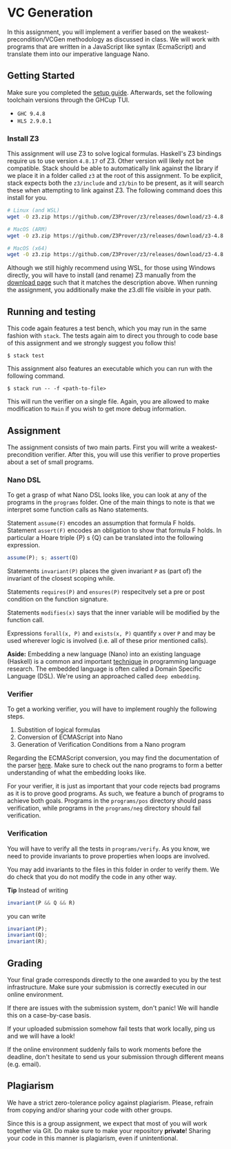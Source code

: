 # VC Generation

In this assignment, you will implement a verifier based on the weakest-
precondition/VCGen methodology as discussed in class. We will work with programs
that are written in a JavaScript like syntax (EcmaScript) and translate them
into our imperative language Nano.

## Getting Started

Make sure you completed the [setup guide](https://github.com/Verification-for-Security/setup-guide).
Afterwards, set the following toolchain versions through the GHCup TUI.

- `GHC 9.4.8`
- `HLS 2.9.0.1`

### Install Z3

This assignment will use Z3 to solve logical formulas. Haskell's Z3 bindings
require us to use version `4.8.17` of Z3. Other version will likely not be
compatible. Stack should be able to automatically link against the library
if we place it in a folder called `z3` at the root of this assignment. To be
explicit, stack expects both the `z3/include` and `z3/bin` to be present, as it
will search these when attempting to link against Z3. The following command does
this install for you.

```sh
# Linux (and WSL)
wget -O z3.zip https://github.com/Z3Prover/z3/releases/download/z3-4.8.17/z3-4.8.17-x64-glibc-2.31.zip && unzip z3 && rm z3.zip && mv z3-4.8.17-* z3
```
```sh
# MacOS (ARM)
wget -O z3.zip https://github.com/Z3Prover/z3/releases/download/z3-4.8.17/z3-4.8.17-arm64-osx-10.16.zip && unzip z3 && rm z3.zip && mv z3-4.8.17-* z3 && ln -s z3/bin/libz3.dylib libz3.dylib
```

```sh
# MacOS (x64)
wget -O z3.zip https://github.com/Z3Prover/z3/releases/download/z3-4.8.17/z3-4.8.17-x64-osx-10.16.zip && unzip z3 && rm z3.zip && mv z3-4.8.17-* z3 && ln -s z3/bin/libz3.dylib libz3.dylib
```

Although we still highly recommend using WSL, for those using Windows directly,
you will have to install (and rename) Z3 manually from the [download page](https://github.com/Z3Prover/z3/releases/tag/z3-4.8.17) such that it matches the
description above. When running the assignment, you additionally make the z3.dll
file visible in your path.

## Running and testing

This code again features a test bench, which you may run in the same fashion
with `stack`. The tests again aim to direct you through to code base of this
assignment and we strongly suggest you follow this!

```
$ stack test
```

This assignment also features an executable which you can run with the following
command.

```
$ stack run -- -f <path-to-file>
```

This will run the verifier on a single file. Again, you are allowed to make
modification to `Main` if you wish to get more debug information.

## Assignment

The assignment consists of two main parts. First you will write a weakest-
precondition verifier. After this, you will use this verifier to prove
properties about a set of small programs.

### Nano DSL

To get a grasp of what Nano DSL looks like, you can look at any of the programs
in the `programs` folder. One of the main things to note is that we interpret
some function calls as Nano statements.

Statement `assume(F)` encodes an assumption that formula F holds. 
Statement `assert(F)` encodes an obligation to show that formula F holds. 
In particular a Hoare triple {P} s {Q} can be translated into the following
expression.

```js
assume(P); s; assert(Q)
```

Statements `invariant(P)` places the given invariant `P` as (part of) the
invariant of the closest scoping while.

Statements `requires(P)` and `ensures(P)` respecitvely set a pre or post 
condition on the function signature.

Statements `modifies(x)` says that the inner variable will be modified by
the function call.

Expressions `forall(x, P)` and `exists(x, P)` quantify `x` over `P` and may
be used wherever logic is involved (i.e. all of these prior mentioned calls).

**Aside:** Embedding a new language (Nano) into an existing language
(Haskell) is a common and important [technique](http://wiki.haskell.org/Embedded_domain_specific_language)
in programming language research. The embedded language is often called a Domain
Specific Language (DSL). We're using an approached called `deep embedding`.

### Verifier

To get a working verifier, you will have to implement roughly the following
steps.

1. Substition of logical formulas
2. Conversion of ECMAScript into Nano
3. Generation of Verification Conditions from a Nano program

Regarding the ECMAScript conversion, you may find the documentation of the
parser [here](https://hackage.haskell.org/package/language-ecmascript-0.17.0.1/docs/Language-ECMAScript3-Syntax.html).
Make sure to check out the nano programs to form a better understanding of what
the embedding looks like.

For your verifier, it is just as important that your code rejects bad programs
as it is to prove good programs. As such, we feature a bunch of programs to
achieve both goals. Programs in the `programs/pos` directory should pass
verification, while programs in the `programs/neg` directory should fail
verification.

### Verification

You will have to verify all the tests in `programs/verify`. 
As you know, we need to provide invariants to prove properties
when loops are involved.

You may add invariants to the files in this folder in order to verify them.
We do check that you do not modify the code in any other way.

**Tip** Instead of writing 

```js
invariant(P && Q && R)
```

you can write 

```js
invariant(P);
invariant(Q);
invariant(R);
```

## Grading

Your final grade corresponds directly to the one awarded to you by the test
infrastructure. Make sure your submission is correctly executed in our online
environment.

If there are issues with the submission system, don't panic! We will handle this
on a case-by-case basis.

If your uploaded submission somehow fail tests that work locally, ping
us and we will have a look!

If the online environment suddenly fails to work moments before the deadline,
don't hesitate to send us your submission through different means (e.g. email).

## Plagiarism

We have a strict zero-tolerance policy against plagiarism. Please, refrain from copying 
and/or sharing your code with other groups.

Since this is a group assignment, we expect that most of you will work together
via Git. Do make sure to make your repository **private**! Sharing your code in
this manner is plagiarism, even if unintentional.
